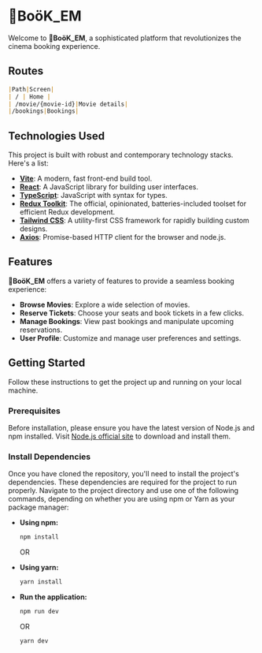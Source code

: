 # 🎥BoöK_EM

Welcome to **🎥BoöK_EM**, a sophisticated platform that revolutionizes the cinema booking experience.

## Routes
```markdown
|Path|Screen|
| / | Home |
| /movie/{movie-id}|Movie details|
|/bookings|Bookings|
```
  
## Technologies Used

This project is built with robust and contemporary technology stacks. Here's a list:

- **[Vite](https://vitejs.dev/)**: A modern, fast front-end build tool.
- **[React](https://reactjs.org/)**: A JavaScript library for building user interfaces.
- **[TypeScript](https://www.typescriptlang.org/)**: JavaScript with syntax for types.
- **[Redux Toolkit](https://redux-toolkit.js.org/)**: The official, opinionated, batteries-included toolset for efficient Redux development.
- **[Tailwind CSS](https://tailwindcss.com/)**: A utility-first CSS framework for rapidly building custom designs.
- **[Axios](https://axios-http.com/)**: Promise-based HTTP client for the browser and node.js.

## Features

**🎥BoöK_EM** offers a variety of features to provide a seamless booking experience:

- **Browse Movies**: Explore a wide selection of movies.
- **Reserve Tickets**: Choose your seats and book tickets in a few clicks.
- **Manage Bookings**: View past bookings and manipulate upcoming reservations.
- **User Profile**: Customize and manage user preferences and settings.

## Getting Started

Follow these instructions to get the project up and running on your local machine.

### Prerequisites

Before installation, please ensure you have the latest version of Node.js and npm installed. Visit [Node.js official site](https://nodejs.org/) to download and install them.

### Install Dependencies

Once you have cloned the repository, you'll need to install the project's dependencies. These dependencies are required for the project to run properly. Navigate to the project directory and use one of the following commands, depending on whether you are using npm or Yarn as your package manager:

- **Using npm:**
  ```bash
  npm install
  ```
  OR

- **Using yarn:**
  ```bash
  yarn install
  ```

- **Run the application:**
  ```bash
  npm run dev
  ```
  OR
    ```bash
  yarn dev
  ```